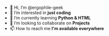 - 👋 Hi, I’m @ergophile-geek
- 👀 I’m interested in **just coding**
- 🌱 I’m currently learning **Python & HTML**
- 💞️ I’m looking to collaborate on **Projects**
- 📫 How to reach me **I'm available everywhere**

<!---
ergophile-geek/ergophile-geek is a ✨ special ✨ repository because its `README.md` (this file) appears on your GitHub profile.
You can click the Preview link to take a look at your changes.
--->
